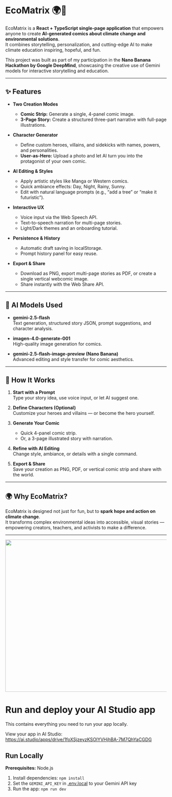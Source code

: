 # EcoMatrix 🌍🎨

EcoMatrix is a **React + TypeScript single-page application** that empowers anyone to create **AI-generated comics about climate change and environmental solutions**.  
It combines storytelling, personalization, and cutting-edge AI to make climate education inspiring, hopeful, and fun.  

 This project was built as part of my participation in the **Nano Banana Hackathon by Google DeepMind**, showcasing the creative use of Gemini models for interactive storytelling and education.

---

## ✨ Features

- **Two Creation Modes**
  - **Comic Strip:** Generate a single, 4-panel comic image.
  - **3-Page Story:** Create a structured three-part narrative with full-page illustrations.  

- **Character Generator**
  - Define custom heroes, villains, and sidekicks with names, powers, and personalities.
  - **User-as-Hero:** Upload a photo and let AI turn you into the protagonist of your own comic.  

- **AI Editing & Styles**
  - Apply artistic styles like Manga or Western comics.
  - Quick ambiance effects: Day, Night, Rainy, Sunny.
  - Edit with natural language prompts (e.g., “add a tree” or “make it futuristic”).  

- **Interactive UX**
  - Voice input via the Web Speech API.
  - Text-to-speech narration for multi-page stories.
  - Light/Dark themes and an onboarding tutorial.  

- **Persistence & History**
  - Automatic draft saving in localStorage.
  - Prompt history panel for easy reuse.  

- **Export & Share**
  - Download as PNG, export multi-page stories as PDF, or create a single vertical webcomic image.
  - Share instantly with the Web Share API.  

---

## 🧠 AI Models Used

- **gemini-2.5-flash**  
  Text generation, structured story JSON, prompt suggestions, and character analysis.  

- **imagen-4.0-generate-001**  
  High-quality image generation for comics.  

- **gemini-2.5-flash-image-preview (Nano Banana)**  
  Advanced editing and style transfer for comic aesthetics.  

---

## 🚀 How It Works

1. **Start with a Prompt**  
   Type your story idea, use voice input, or let AI suggest one.  

2. **Define Characters (Optional)**  
   Customize your heroes and villains — or become the hero yourself.  

3. **Generate Your Comic**  
   - Quick 4-panel comic strip.  
   - Or, a 3-page illustrated story with narration.  

4. **Refine with AI Editing**  
   Change style, ambiance, or details with a single command.  

5. **Export & Share**  
   Save your creation as PNG, PDF, or vertical comic strip and share with the world.  

---

## 🌍 Why EcoMatrix?

EcoMatrix is designed not just for fun, but to **spark hope and action on climate change**.  
It transforms complex environmental ideas into accessible, visual stories — empowering creators, teachers, and activists to make a difference.  

---


<div align="center">
<img width="1200" height="475" alt="GHBanner" src="https://github.com/user-attachments/assets/0aa67016-6eaf-458a-adb2-6e31a0763ed6" />
</div>

# Run and deploy your AI Studio app

This contains everything you need to run your app locally.

View your app in AI Studio: https://ai.studio/apps/drive/1foXSjzeyzKSOlYVHjhBA-7M7QhYaCGDG

## Run Locally

**Prerequisites:**  Node.js


1. Install dependencies:
   `npm install`
2. Set the `GEMINI_API_KEY` in [.env.local](.env.local) to your Gemini API key
3. Run the app:
   `npm run dev`
